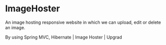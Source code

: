 # ImageHoster
An image hosting responsive website in which we can upload, edit or delete an image. 

By using  Spring MVC, Hibernate | Image Hoster | Upgrad
